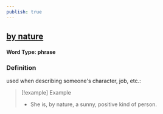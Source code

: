 ```yaml
---
publish: true
---
```

## [by nature](https://dictionary.cambridge.org/dictionary/english/by-nature)

#### Word Type: phrase
### Definition
used when describing someone's character, job, etc.:

>[!example] Example
> - She is, by nature, a sunny, positive kind of person.
